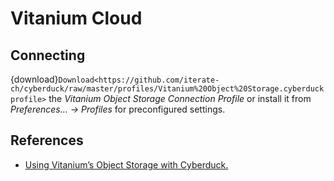 Vitanium Cloud
===

## Connecting

{download}`Download<https://github.com/iterate-ch/cyberduck/raw/master/profiles/Vitanium%20Object%20Storage.cyberduckprofile>` the *Vitanium Object Storage Connection Profile* or install it from *Preferences… → Profiles* for preconfigured settings.

## References

- [Using Vitanium’s Object Storage with Cyberduck.](https://vitanium.com/using-vitaniums-object-storage-with-cyberduck/)